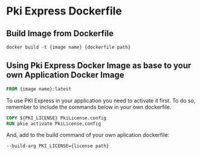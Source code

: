 # Pki Express Dockerfile

Build Image from Dockerfile
----------------------

``` shell
docker build -t {image name} {dockerfile path}
```

Using Pki Express Docker Image as base to your own Application Docker Image
----------------------

```dockerfile
FROM {image name}:latest
```

To use PKI Express in your application you need to activate it first.
To do so, remember to include the commands below in your own dockerfile.

```dockerfile
COPY ${PKI_LICENSE} PkiLicense.config
RUN pkie activate PkiLicense.config
```

And, add to the build command of your own aplication dockerfile:

``` shell
--build-arg PKI_LICENSE={license path}
```
